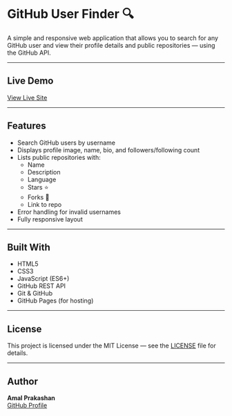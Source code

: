 # GitHub User Finder 🔍

A simple and responsive web application that allows you to search for any GitHub user and view their profile details and public repositories — using the GitHub API.

---

## Live Demo

 [View Live Site](https://amal-prakashan.github.io/github-user-finder/)

---

## Features

- Search GitHub users by username
- Displays profile image, name, bio, and followers/following count
- Lists public repositories with:
  - Name
  - Description
  - Language
  - Stars ⭐
  - Forks 🍴
  - Link to repo
- Error handling for invalid usernames
- Fully responsive layout

---

## Built With

- HTML5
- CSS3
- JavaScript (ES6+)
- GitHub REST API
- Git & GitHub
- GitHub Pages (for hosting)

---

## License

This project is licensed under the MIT License — see the [LICENSE](LICENSE) file for details.

---

## Author

**Amal Prakashan**  
[GitHub Profile](https://github.com/amal-prakashan)
